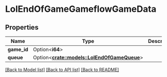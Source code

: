 # LolEndOfGameGameflowGameData

## Properties

Name | Type | Description | Notes
------------ | ------------- | ------------- | -------------
**game_id** | Option<**i64**> |  | [optional]
**queue** | Option<[**crate::models::LolEndOfGameQueue**](LolEndOfGameQueue.md)> |  | [optional]

[[Back to Model list]](../README.md#documentation-for-models) [[Back to API list]](../README.md#documentation-for-api-endpoints) [[Back to README]](../README.md)


